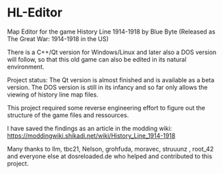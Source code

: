 # HL-Editor
Map Editor for the game History Line 1914-1918 by Blue Byte (Released as The Great War: 1914-1918 in the US)
 
There is a C++/Qt version for Windows/Linux and later also a DOS version will follow, so that this old game can also be edited in its natural environment.

Project status:
The Qt version is almost finished and is available as a beta version.
The DOS version is still in its infancy and so far only allows the viewing of history line map files.

This project required some reverse engineering effort to figure out the structure of the game files and ressources.

I have saved the findings as an article in the modding wiki:
https://moddingwiki.shikadi.net/wiki/History_Line_1914-1918

Many thanks to llm, tbc21, Nelson, grohfuda, moravec, struuunz , root_42 and everyone else at dosreloaded.de who helped and contributed to this project.
